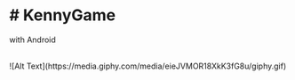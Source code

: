 <h1># KennyGame</h1>
<p>with Android</p></br>
![Alt Text](https://media.giphy.com/media/eieJVMOR18XkK3fG8u/giphy.gif)
